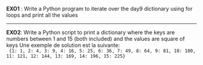 **EXO1** : 
Write a Python program to iterate over the day9 dictionary using for loops and print all the values

<hr>

**EXO2**:
Write a Python script to print a dictionary where the keys are numbers between 1 and 15 (both included) and the values are square of keys
Une exemple de solution est la suivante: <br>`
{1: 1, 2: 4, 3: 9, 4: 16, 5: 25, 6: 36, 7: 49, 8: 64, 9: 81, 10: 100, 11: 121, 12: 144, 13: 169, 14: 196, 15: 225}`